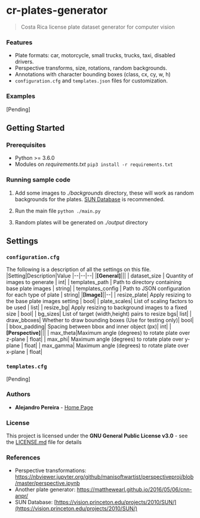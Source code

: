 # cr-plates-generator
>Costa Rica license plate dataset generator for computer vision

### Features
  - Plate formats: car, motorcycle, small trucks, trucks, taxi, disabled drivers.
  - Perspective transforms, size, rotations, random backgrounds.
  - Annotations with character bounding boxes (class, cx, cy, w, h)
  - ```configuration.cfg``` and ```templates.json``` files for customization.
### Examples
[Pending]
## Getting Started
### Prerequisites
 - Python >= 3.6.0
 - Modules on *requirements.txt*
 ```pip3 install -r requirements.txt```

### Running sample code
 1. Add some images to *./backgrounds* directory, these will work as random backgrounds for the plates. [SUN Database](https://vision.princeton.edu/projects/2010/SUN/) is recommended.
 
 2. Run the main file
 ```python ./main.py``` 
3. Random plates will be generated on *./output* directory

## Settings
### ```configuration.cfg```
The following is a description of all the settings on this file.
|Setting|Description|Value
|--|--|--|
|**[General]**|||
| dataset_size | Quantity of images to generate | int|
| templates_path | Path to directory containing base plate images | string|
| templates_config | Path to JSON configuration for each type of plate | string|
|**[Image]**||--|
| resize_plate| Apply resizing to the base plate images setting | bool|
| plate_scales| List of scaling factors to be used | list|
| resize_bg| Apply resizing to background images to a fixed size | bool|
| bg_sizes| List of target (width,height) pairs to resize bgs| list|
| draw_bboxes| Whether to draw bounding boxes (Use for testing only)| bool|
| bbox_padding| Spacing between bbox and inner object (px)| int|
|**[Perspective]**|||
| max_theta|Maximum angle (degrees) to rotate plate over z-plane | float|
| max_phi| Maximum angle (degrees) to rotate plate over y-plane | float|
| max_gamma| Maximum angle (degrees) to rotate plate over x-plane | float|

### ```templates.cfg```
[Pending]

### Authors
* **Alejandro Pereira** - [Home Page](https://github.com/alejopc03)

### License
This project is licensed under the **GNU General Public License v3.0** - see the [LICENSE.md](https://github.com/alejopc03/cr-plates-generator/blob/master/LICENSE) file for details
### References

 - Perspective transformations: https://nbviewer.jupyter.org/github/manisoftwartist/perspectiveproj/blob/master/perspective.ipynb
 - Another plate generator: https://matthewearl.github.io/2016/05/06/cnn-anpr/
 - SUN Database: [https://vision.princeton.edu/projects/2010/SUN/](https://vision.princeton.edu/projects/2010/SUN/)
